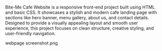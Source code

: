 Bite-Me Cafe Website is a responsive front-end project built using HTML and basic CSS. It showcases a stylish and modern cafe landing page with sections like hero banner, menu gallery, about us, and contact details. Designed to provide a visually appealing layout and smooth user experience, this project focuses on clean structure, creative styling, and user-friendly navigation.

webpage screenshot.png
